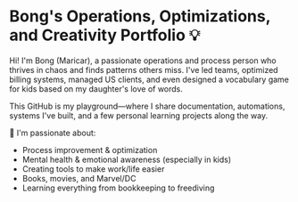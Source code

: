 # Bong's Operations, Optimizations, and Creativity Portfolio 💡

Hi! I'm Bong (Maricar), a passionate operations and process person who thrives in chaos and finds patterns others miss.
I've led teams, optimized billing systems, managed US clients, and even designed a vocabulary game for kids based on my daughter's love of words.

This GitHub is my playground—where I share documentation, automations, systems I've built, and a few personal learning projects along the way.

🧠 I'm passionate about:
- Process improvement & optimization
- Mental health & emotional awareness (especially in kids)
- Creating tools to make work/life easier
- Books, movies, and Marvel/DC
- Learning everything from bookkeeping to freediving
